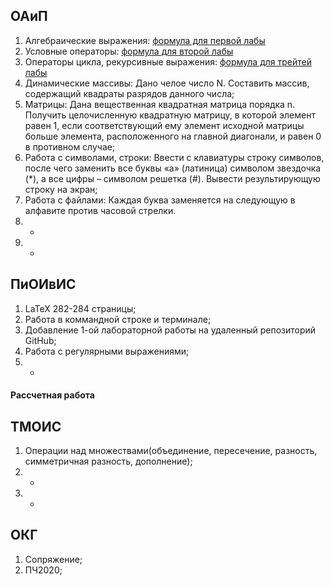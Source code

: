## ОАиП
1. Алгебраические выражения: 
[формула для первой лабы](images/oaip_lab1.png)
2. Условные операторы: 
[формула для второй лабы](images/oaip_lab2.png)
3. Операторы цикла, рекурсивные выражения: 
[формула для трейтей лабы](images/oaip_lab3.png)
4. Динамические массивы: Дано челое число N. Составить массив, содержащий квадраты разрядов 
данного числа;
5. Матрицы: Дана вещественная квадратная матрица порядка n. Получить целочисленную 
квадратную матрицу, в которой элемент равен 1, если соответствующий ему 
элемент исходной матрицы больше элемента, расположенного на главной диагонали, 
и равен 0 в противном случае;
6. Работа с символами, строки: Ввести с клавиатуры строку символов, после чего заменить все буквы
«a» (латиница) символом звездочка (*), а все цифры – символом решетка (#).
Вывести результирующую строку на экран;
7. Работа с файлами: Каждая буква заменяется на следующую в алфавите против часовой стрелки.
8. -
9. -


## ПиОИвИС
1. LaTeX 282-284 страницы;
2. Работа в коммандной строке и терминале;
3. Добавление 1-ой лабораторной работы на удаленный репозиторий GitHub;
4. Работа с регулярными выражениями;
5. -
#### Рассчетная работа

## ТМОИС
1. Операции над множествами(объединение, пересечение, разность, 
симметричная разность, дополнение);
2. -
3. -

## ОКГ
1. Сопряжение;
2. ПЧ2020;


